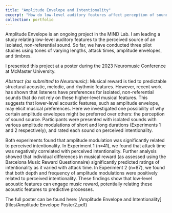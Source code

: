 ```yaml
---
title: "Amplitude Envelope and Intentionality"
excerpt: "How do low-level auditory features affect perception of sound source? <br/><img src='/photos/portfolio/Amplitude Envelope Poster2-1.png'>"
collection: portfolio
---
```


Amplitude Envelope is an ongoing project in the MIND Lab.
I am leading a study relating low-level auditory features to the perceived source of an isolated, non-referential sound.
So far, we have conducted three pilot studies using tones of varying lengths, attack times, amplitude envelopes, and timbres.

I presented this project at a poster during the 2023 Neuromusic Conference at McMaster University.

*Abstract (as submitted to Neuromusic)*:
Musical reward is tied to predictable structural acoustic, melodic, and rhythmic features.
However, recent work has shown that listeners have preferences for isolated, non-referential sounds that do not rely on these higher-level musical features. This suggests that lower-level acoustic features, such as amplitude envelope, may elicit musical preferences. Here we investigated one possibility of why certain amplitude envelopes might be preferred over others: the perception of sound source.  Participants were presented with isolated sounds with various amplitude modulations of short and long durations (Experiments 1 and 2 respectively), and rated each sound on perceived intentionality.

Both experiments found that amplitude modulation was significantly related to perceived intentionality. In Experiment 1 (n=41), we found that attack time was negatively correlated with perceived intentionality. Further analysis showed that individual differences in musical reward (as assessed using the Barcelona Music Reward Questionnaire) significantly predicted ratings of intentionality as it varied with attack time. In Experiment 2 (n=87), we found that both depth and frequency of amplitude modulations were positively related to perceived intentionality. These findings show that low-level acoustic features can engage music reward, potentially relating these acoustic features to predictive processes.


The full poster can be found here:
[Amplitude Envelope and Intentionality](files/Amplitude Envelope Poster2.pdf)
